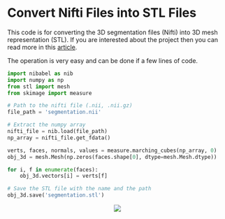 # Convert Nifti Files into STL Files

This code is for converting the 3D segmentation files (Nifti) into 3D mesh representation (STL). If you are interested about the project then you can read more in this [article](https://pycad.co/nifti-to-stl/).

The operation is very easy and can be done if a few lines of code.

```Python
import nibabel as nib
import numpy as np
from stl import mesh
from skimage import measure

# Path to the nifti file (.nii, .nii.gz)
file_path = 'segmentation.nii'

# Extract the numpy array
nifti_file = nib.load(file_path)
np_array = nifti_file.get_fdata()

verts, faces, normals, values = measure.marching_cubes(np_array, 0)
obj_3d = mesh.Mesh(np.zeros(faces.shape[0], dtype=mesh.Mesh.dtype))

for i, f in enumerate(faces):
    obj_3d.vectors[i] = verts[f]

# Save the STL file with the name and the path
obj_3d.save('segmentation.stl')
```


<p align="center">
  <img src="https://user-images.githubusercontent.com/37108394/198897186-21ac8495-a5e1-47f0-b476-f1b5b3995659.gif" />
</p>
